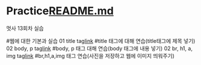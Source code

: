 # Practice[README.md](https://github.com/eunwookim/Practice/files/7102903/README.md)
멋사 13회차 실습

#웹에 대한 기본과 실습
01 title  tag[link]()
#title 태그에 대해 연습(title태그에 제목 넣기)
02 body, p tag[link]()
#body, p 태그 대해 연습(body 태그에 내용 넣기)
02 br, h1, a, img tag[link]()
#br,h1,a,img 태그 연습(사진을 저장하고 웹에 이미지 띄워주기)

